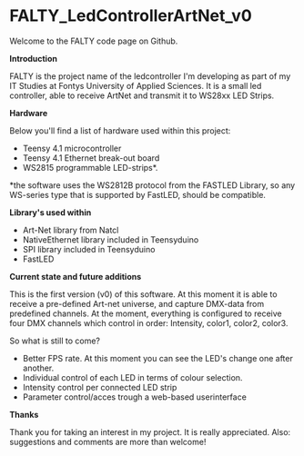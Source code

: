 # FALTY_LedControllerArtNet_v0

Welcome to the FALTY code page on Github. 

**Introduction**

FALTY is the project name of the ledcontroller I'm developing as part of my IT Studies at Fontys University of Applied Sciences. It is a small led controller, 
able to receive ArtNet and transmit it to WS28xx LED Strips. 

**Hardware**

Below you'll find a list of hardware used within this project:
- Teensy 4.1 microcontroller
- Teensy 4.1 Ethernet break-out board
- WS2815 programmable LED-strips*.

*the software uses the WS2812B protocol from the FASTLED Library, so any WS-series type that is supported by FastLED, should be compatible.

**Library's used within**
- Art-Net library from Natcl
- NativeEthernet library included in Teensyduino
- SPI library included in Teensyduino
- FastLED

**Current state and future additions**

This is the first version (v0) of this software. At this moment it is able to receive a pre-defined Art-net universe, and capture DMX-data from predefined channels. At the moment, everything is configured to receive four DMX channels which control in order: Intensity, color1, color2, color3. 

So what is still to come?
- Better FPS rate. At this moment you can see the LED's change one after another.
- Individual control of each LED in terms of colour selection.
- Intensity control per connected LED strip
- Parameter control/acces trough a web-based userinterface


**Thanks**

Thank you for taking an interest in my project. It is really appreciated. Also: suggestions and comments are more than welcome!
